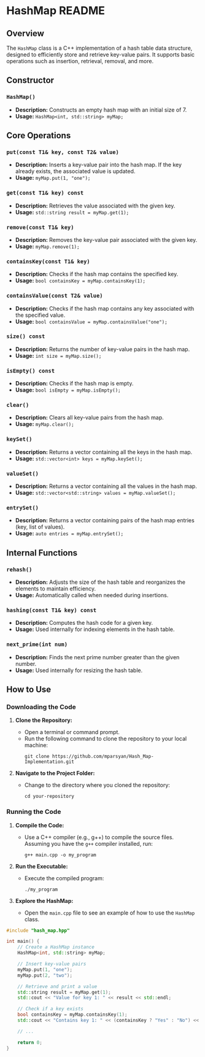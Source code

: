 # HashMap README

## Overview

The `HashMap` class is a C++ implementation of a hash table data structure, designed to efficiently store and retrieve key-value pairs. It supports basic operations such as insertion, retrieval, removal, and more.

## Constructor

### `HashMap()`

- **Description:** Constructs an empty hash map with an initial size of 7.
- **Usage:** `HashMap<int, std::string> myMap;`

## Core Operations

### `put(const T1& key, const T2& value)`

- **Description:** Inserts a key-value pair into the hash map. If the key already exists, the associated value is updated.
- **Usage:** `myMap.put(1, "one");`

### `get(const T1& key) const`

- **Description:** Retrieves the value associated with the given key.
- **Usage:** `std::string result = myMap.get(1);`

### `remove(const T1& key)`

- **Description:** Removes the key-value pair associated with the given key.
- **Usage:** `myMap.remove(1);`

### `containsKey(const T1& key)`

- **Description:** Checks if the hash map contains the specified key.
- **Usage:** `bool containsKey = myMap.containsKey(1);`

### `containsValue(const T2& value)`

- **Description:** Checks if the hash map contains any key associated with the specified value.
- **Usage:** `bool containsValue = myMap.containsValue("one");`

### `size() const`

- **Description:** Returns the number of key-value pairs in the hash map.
- **Usage:** `int size = myMap.size();`

### `isEmpty() const`

- **Description:** Checks if the hash map is empty.
- **Usage:** `bool isEmpty = myMap.isEmpty();`

### `clear()`

- **Description:** Clears all key-value pairs from the hash map.
- **Usage:** `myMap.clear();`

### `keySet()`

- **Description:** Returns a vector containing all the keys in the hash map.
- **Usage:** `std::vector<int> keys = myMap.keySet();`

### `valueSet()`

- **Description:** Returns a vector containing all the values in the hash map.
- **Usage:** `std::vector<std::string> values = myMap.valueSet();`

### `entrySet()`

- **Description:** Returns a vector containing pairs of the hash map entries (key, list of values).
- **Usage:** `auto entries = myMap.entrySet();`

## Internal Functions

### `rehash()`

- **Description:** Adjusts the size of the hash table and reorganizes the elements to maintain efficiency.
- **Usage:** Automatically called when needed during insertions.

### `hashing(const T1& key) const`

- **Description:** Computes the hash code for a given key.
- **Usage:** Used internally for indexing elements in the hash table.

### `next_prime(int num)`

- **Description:** Finds the next prime number greater than the given number.
- **Usage:** Used internally for resizing the hash table.




## How to Use

### Downloading the Code

1. **Clone the Repository:**
   - Open a terminal or command prompt.
   - Run the following command to clone the repository to your local machine:
     ```
     git clone https://github.com/mparsyan/Hash_Map-Implementation.git
     ```

2. **Navigate to the Project Folder:**
   - Change to the directory where you cloned the repository:
     ```
     cd your-repository
     ```

### Running the Code

1. **Compile the Code:**
   - Use a C++ compiler (e.g., g++) to compile the source files. Assuming you have the `g++` compiler installed, run:
     ```
     g++ main.cpp -o my_program
     ```

2. **Run the Executable:**
   - Execute the compiled program:
     ```
     ./my_program
     ```

3. **Explore the HashMap:**
   - Open the `main.cpp` file to see an example of how to use the `HashMap` class.

```cpp
#include "hash_map.hpp"

int main() {
    // Create a HashMap instance
    HashMap<int, std::string> myMap;

    // Insert key-value pairs
    myMap.put(1, "one");
    myMap.put(2, "two");

    // Retrieve and print a value
    std::string result = myMap.get(1);
    std::cout << "Value for key 1: " << result << std::endl;

    // Check if a key exists
    bool containsKey = myMap.containsKey(1);
    std::cout << "Contains key 1: " << (containsKey ? "Yes" : "No") << std::endl;

    // ...

    return 0;
}

